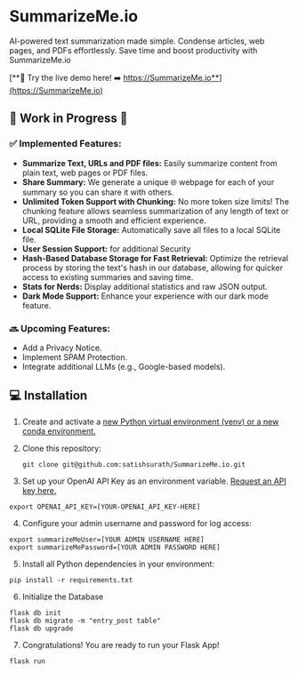 # SummarizeMe.io

AI-powered text summarization made simple. Condense articles, web pages, and PDFs effortlessly. Save time and boost productivity with SummarizeMe.io

[**🔗 Try the live demo here! ➡️ https://SummarizeMe.io**](https://SummarizeMe.io)

## 🚧 Work in Progress 🚧

### ✅ Implemented Features:
- **Summarize Text, URLs and PDF files:** Easily summarize content from plain text, web pages or PDF files.
- **Share Summary:** We generate a unique 🌐 webpage for each of your summary so you can share it with others. 
- **Unlimited Token Support with Chunking:** No more token size limits! The chunking feature allows seamless summarization of any length of text or URL, providing a smooth and efficient experience.
- **Local SQLite File Storage:** Automatically save all files to a local SQLite file.
- **User Session Support:** for additional Security
- **Hash-Based Database Storage for Fast Retrieval:** Optimize the retrieval process by storing the text's hash in our database, allowing for quicker access to existing summaries and saving time.
- **Stats for Nerds:** Display additional statistics and raw JSON output.
- **Dark Mode Support:** Enhance your experience with our dark mode feature.

### 🔜 Upcoming Features:

- Add a Privacy Notice.
- Implement SPAM Protection.
- Integrate additional LLMs (e.g., Google-based models).

## 💻 Installation

1. Create and activate a [new Python virtual environment (venv) or a new conda environment.](/docs/new-virtual-python-env.md)

   
2. Clone this repository:
   ```shell
   git clone git@github.com:satishsurath/SummarizeMe.io.git
    ```

3. Set up your OpenAI API Key as an environment variable. [Request an API key here.](https://openai.com/blog/openai-api)
```shell
export OPENAI_API_KEY=[YOUR-OPENAI_API_KEY-HERE]
```
4. Configure your admin username and password for log access:
```shell
export summarizeMeUser=[YOUR ADMIN USERNAME HERE]
export summarizeMePassword=[YOUR ADMIN PASSWORD HERE]
```

5. Install all Python dependencies in your environment:
```shell
pip install -r requirements.txt
```
6. Initialize the Database 
```shell
flask db init
flask db migrate -m "entry_post table"
flask db upgrade
```
7. Congratulations! You are ready to run your Flask App!
```shell
flask run
```

